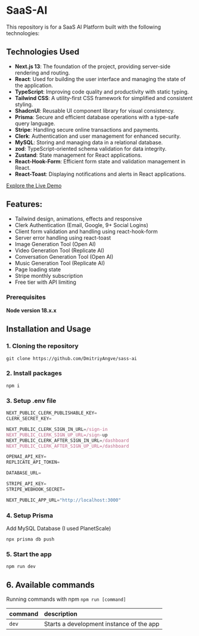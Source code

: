 # SaaS-AI

This repository is for a SaaS AI Platform built with the following technologies:

## Technologies Used

- **Next.js 13**: The foundation of the project, providing server-side rendering and routing.
- **React**: Used for building the user interface and managing the state of the application.
- **TypeScript**: Improving code quality and productivity with static typing.
- **Tailwind CSS**: A utility-first CSS framework for simplified and consistent styling.
- **ShadcnUI**: Reusable UI component library for visual consistency.
- **Prisma**: Secure and efficient database operations with a type-safe query language.
- **Stripe**: Handling secure online transactions and payments.
- **Clerk**: Authentication and user management for enhanced security.
- **MySQL**: Storing and managing data in a relational database.
- **zod**: TypeScript-oriented schema validation for data integrity.
- **Zustand**: State management for React applications.
- **React-Hook-Form**: Efficient form state and validation management in React.
- **React-Toast**: Displaying notifications and alerts in React applications.

[Explore the Live Demo](https://sass-ai-xi.vercel.app/)

## Features:

- Tailwind design, animations, effects and responsive
- Clerk Authentication (Email, Google, 9+ Social Logins)
- Client form validation and handling using react-hook-form
- Server error handling using react-toast
- Image Generation Tool (Open AI)
- Video Generation Tool (Replicate AI)
- Conversation Generation Tool (Open AI)
- Music Generation Tool (Replicate AI)
- Page loading state
- Stripe monthly subscription
- Free tier with API limiting

### Prerequisites

**Node version 18.x.x**

## Installation and Usage

### 1. Cloning the repository

```shell
git clone https://github.com/DmitriyAngve/sass-ai
```

### 2. Install packages

```shell
npm i
```

### 3. Setup .env file

```js
NEXT_PUBLIC_CLERK_PUBLISHABLE_KEY=
CLERK_SECRET_KEY=

NEXT_PUBLIC_CLERK_SIGN_IN_URL=/sign-in
NEXT_PUBLIC_CLERK_SIGN_UP_URL=/sign-up
NEXT_PUBLIC_CLERK_AFTER_SIGN_IN_URL=/dashboard
NEXT_PUBLIC_CLERK_AFTER_SIGN_UP_URL=/dashboard

OPENAI_API_KEY=
REPLICATE_API_TOKEN=

DATABASE_URL=

STRIPE_API_KEY=
STRIPE_WEBHOOK_SECRET=

NEXT_PUBLIC_APP_URL="http://localhost:3000"
```

### 4. Setup Prisma

Add MySQL Database (I used PlanetScale)

```shell
npx prisma db push
```

### 5. Start the app

```shell
npm run dev
```

## 6. Available commands

Running commands with npm `npm run [command]`

| command         | description                              |
| :-------------- | :--------------------------------------- |
| `dev`           | Starts a development instance of the app |
